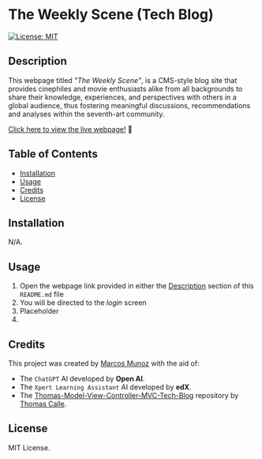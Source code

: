 # The Weekly Scene (Tech Blog)

[![License: MIT](https://img.shields.io/badge/License-MIT-blue.svg)](https://opensource.org/licenses/MIT)

## Description

This webpage titled _"The Weekly Scene"_, is a CMS-style blog site that provides cinephiles and movie enthusiasts alike from all backgrounds to share their knowledge, experiences, and perspectives with others in a global audience, thus fostering meaningful discussions, recommendations and analyses within the seventh-art community.

[Click here to view the live webpage!](placeholderLink) 🍿

## Table of Contents

* [Installation](#installation)
* [Usage](#usage)
* [Credits](#credits)
* [License](#license)

## Installation

N/A.

## Usage

1. Open the webpage link provided in either the [Description](#description) section of this `README.md` file
2. You will be directed to the _login_ screen
3. Placeholder
4. 

## Credits

This project was created by [Marcos Munoz](https://github.com/marcusmr15) with the aid of:

* The `ChatGPT` AI developed by __Open AI__.
* The `Xpert Learning Assistant` AI developed by __edX__.
* The [Thomas-Model-View-Controller-MVC-Tech-Blog](https://github.com/ThomasCalle/Thomas-Model-View-Controller-MVC-Tech-Blog) repository by [Thomas Calle](https://github.com/ThomasCalle).

## License

MIT License.
